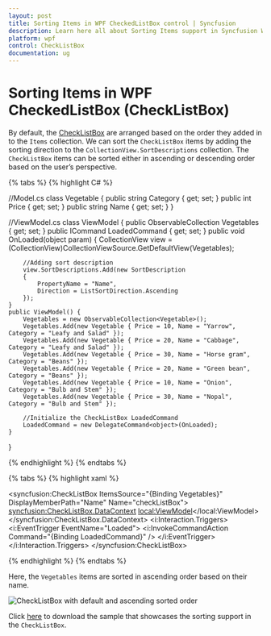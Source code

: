 ```yaml
---
layout: post
title: Sorting Items in WPF CheckedListBox control | Syncfusion
description: Learn here all about Sorting Items support in Syncfusion WPF CheckedListBox (CheckListBox) control and more.
platform: wpf
control: CheckListBox
documentation: ug
---
```


# Sorting Items in WPF CheckedListBox (CheckListBox)

 By default, the [CheckListBox](https://www.syncfusion.com/wpf-ui-controls/CheckedListBox) are arranged based on the order they added in to the `Items`  collection. We can sort the `CheckListBox` items by adding the sorting direction to the `CollectionView.SortDescriptions` collection. The `CheckListBox` items can be sorted either in ascending or descending order based on the user’s perspective.

{% tabs %}
{% highlight C# %}

//Model.cs
class Vegetable {
    public string Category { get; set; }
    public int Price { get; set; }
    public string Name { get; set; }
}

//ViewModel.cs
class ViewModel {
    public ObservableCollection<Vegetable> Vegetables { get; set; }
    public ICommand LoadedCommand { get; set; }
    public void OnLoaded(object param) {
        CollectionView view = (CollectionView)CollectionViewSource.GetDefaultView(Vegetables);
       
        //Adding sort description
        view.SortDescriptions.Add(new SortDescription
        { 
            PropertyName = "Name",
            Direction = ListSortDirection.Ascending 
        });
    }
    public ViewModel() {
        Vegetables = new ObservableCollection<Vegetable>();
        Vegetables.Add(new Vegetable { Price = 10, Name = "Yarrow", Category = "Leafy and Salad" });
        Vegetables.Add(new Vegetable { Price = 20, Name = "Cabbage", Category = "Leafy and Salad" });
        Vegetables.Add(new Vegetable { Price = 30, Name = "Horse gram", Category = "Beans" });
        Vegetables.Add(new Vegetable { Price = 20, Name = "Green bean", Category = "Beans" });
        Vegetables.Add(new Vegetable { Price = 10, Name = "Onion", Category = "Bulb and Stem" });
        Vegetables.Add(new Vegetable { Price = 30, Name = "Nopal", Category = "Bulb and Stem" });

        //Initialize the CheckListBox LoadedCommand
        LoadedCommand = new DelegateCommand<object>(OnLoaded);
    }
}

{% endhighlight %}
{% endtabs %}

{% tabs %}
{% highlight xaml %}

<syncfusion:CheckListBox ItemsSource="{Binding Vegetables}" DisplayMemberPath="Name"
                         Name="checkListBox">
    <syncfusion:CheckListBox.DataContext>
        <local:ViewModel></local:ViewModel>
    </syncfusion:CheckListBox.DataContext>
    <i:Interaction.Triggers>
        <i:EventTrigger EventName="Loaded">
            <i:InvokeCommandAction Command="{Binding LoadedCommand}" />
        </i:EventTrigger>
    </i:Interaction.Triggers>
</syncfusion:CheckListBox>

{% endhighlight %}
{% endtabs %}

Here, the `Vegetables` items are sorted in ascending order based on their name.

![CheckListBox with default and ascending sorted order](Grouping-Sorting_images/Sorting_image.png)

Click [here](https://github.com/SyncfusionExamples/wpf-checked-listbox-examples/tree/master/Samples/Sorting) to download the sample that showcases the sorting support in the `CheckListBox`.
